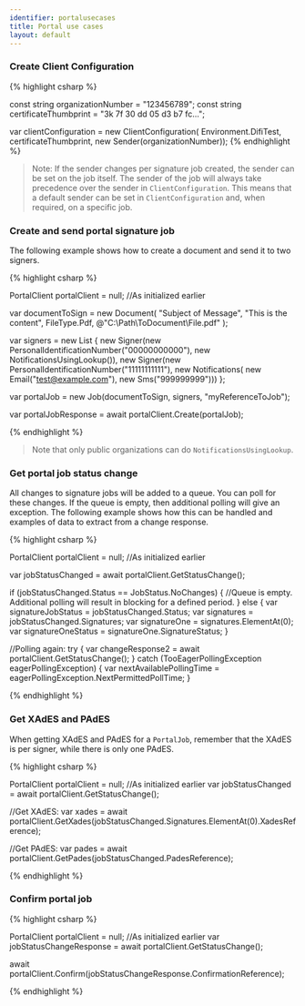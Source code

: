 ```yaml
---
identifier: portalusecases
title: Portal use cases
layout: default
---
```


### Create Client Configuration

{% highlight csharp %}

const string organizationNumber = "123456789";
const string certificateThumbprint = "3k 7f 30 dd 05 d3 b7 fc...";

var clientConfiguration = new ClientConfiguration(
    Environment.DifiTest,
    certificateThumbprint,
    new Sender(organizationNumber));
{% endhighlight %}

<blockquote>
Note: If the sender changes per signature job created, the sender can be set on the job itself. The sender of the job will always take precedence over the sender in <code>ClientConfiguration</code>. This means that a default sender can be set in <code>ClientConfiguration</code> and, when required, on a specific job.   
</blockquote>

### Create and send portal signature job

The following example shows how to create a document and send it to two signers.

{% highlight csharp %}

PortalClient portalClient = null; //As initialized earlier

var documentToSign = new Document(
    "Subject of Message",
    "This is the content",
    FileType.Pdf,
    @"C:\Path\ToDocument\File.pdf"
    );

var signers = new List<Signer>
{
    new Signer(new PersonalIdentificationNumber("00000000000"), new NotificationsUsingLookup()),
    new Signer(new PersonalIdentificationNumber("11111111111"), new Notifications(
        new Email("test@example.com"),
        new Sms("999999999")))
};

var portalJob = new Job(documentToSign, signers, "myReferenceToJob");

var portalJobResponse = await portalClient.Create(portalJob);


{% endhighlight %}

> Note that only public organizations can do `NotificationsUsingLookup`.

### Get portal job status change

All changes to signature jobs will be added to a queue. You can poll for these changes. If the queue is empty, then additional polling will give an exception. The following example shows how this can be handled and examples of data to extract from a change response.

{% highlight csharp %}

PortalClient portalClient = null; //As initialized earlier

var jobStatusChanged = await portalClient.GetStatusChange();

if (jobStatusChanged.Status == JobStatus.NoChanges)
{
    //Queue is empty. Additional polling will result in blocking for a defined period.
}
else
{
    var signatureJobStatus = jobStatusChanged.Status;
    var signatures = jobStatusChanged.Signatures;
    var signatureOne = signatures.ElementAt(0);
    var signatureOneStatus = signatureOne.SignatureStatus;
}

//Polling again:
try
{
    var changeResponse2 = await portalClient.GetStatusChange();
}
catch (TooEagerPollingException eagerPollingException)
{
    var nextAvailablePollingTime = eagerPollingException.NextPermittedPollTime;
}

{% endhighlight %}

### Get XAdES and PAdES

When getting XAdES and PAdES for a `PortalJob`, remember that the XAdES is per signer, while there is only one PAdES. 

{% highlight csharp %}

PortalClient portalClient = null; //As initialized earlier
var jobStatusChanged = await portalClient.GetStatusChange();

//Get XAdES:
var xades = await portalClient.GetXades(jobStatusChanged.Signatures.ElementAt(0).XadesReference);

//Get PAdES:
var pades = await portalClient.GetPades(jobStatusChanged.PadesReference);

{% endhighlight %}

### Confirm portal job

{% highlight csharp %}

PortalClient portalClient = null; //As initialized earlier
var jobStatusChangeResponse = await portalClient.GetStatusChange();

await portalClient.Confirm(jobStatusChangeResponse.ConfirmationReference);

{% endhighlight %}